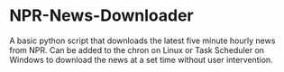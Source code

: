 # NPR-News-Downloader
A basic python script that downloads the latest five minute hourly news from NPR. Can be added to the chron on Linux or Task Scheduler on Windows to download the news at a set time without user intervention.
